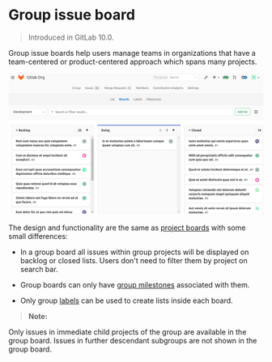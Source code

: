 # Group issue board

> Introduced in GitLab 10.0.

Group issue boards help users manage teams in organizations
that have a team-centered or product-centered approach which spans
many projects.

![Group Issue Board](img/group_issue_board.png)

The design and functionality are the same as [project boards](../project/issue_board.md) with some small differences:  

* In a group board all issues within group projects will be displayed 
on backlog or closed lists. Users don't need to filter them by project on search bar.

* Group boards can only have [group milestones](../project/milestones/index.md#creating-a-group-milestone) associated with them.

* Only group [labels](../project/labels.md) can be used to create lists inside each board.

>**Note:**

Only issues in immediate child projects of the group are available in the group board. Issues in further descendant subgroups are not shown in the group board.

